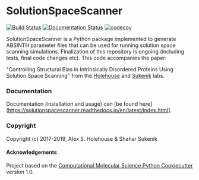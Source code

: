 SolutionSpaceScanner
==============================
[//]: # (Badges)
[![Build Status](https://travis-ci.org/holehouse-lab/solutionspacescanner.svg?branch=master)](https://travis-ci.org/holehouse-lab/solutionspacescanner)
[![Documentation Status](https://readthedocs.org/projects/solutionspacescanner/badge/?version=latest)](https://solutionspacescanner.readthedocs.io/en/latest/?badge=latest)
[![codecov](https://codecov.io/gh/holehouse-lab/solutionspacescanner/branch/master/graph/badge.svg)](https://codecov.io/gh/holehouse-lab/solutionspacescanner)


SolutionSpaceScanner is a Python package implemented to generate ABSINTH parameter files that can be used for running solution space
scanning simulations. Finalization of this repository is ongoing (including tests, final code changes etc). This code accompanies the paper:

"Controlling Structural Bias in Intrinsically Disordered Proteins Using Solution Space Scanning" from the [Holehouse](http://holehouselab.com) and [Sukenik](http://sukeniklab.com) labs. 

### Documentation
Documentation (installation and usage) can [be found here](https://solutionspacescanner.readthedocs.io/en/latest/index.html].

### Copyright

Copyright (c) 2017-2019, Alex S. Holehouse & Shahar Sukenik


#### Acknowledgements
 
Project based on the 
[Computational Molecular Science Python Cookiecutter](https://github.com/molssi/cookiecutter-cms) version 1.0.
